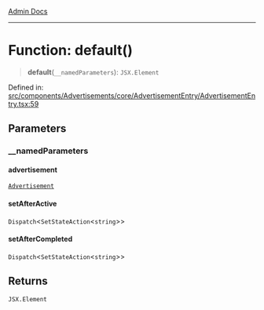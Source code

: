 [Admin Docs](/)

***

# Function: default()

> **default**(`__namedParameters`): `JSX.Element`

Defined in: [src/components/Advertisements/core/AdvertisementEntry/AdvertisementEntry.tsx:59](https://github.com/PalisadoesFoundation/talawa-admin/blob/main/src/components/Advertisements/core/AdvertisementEntry/AdvertisementEntry.tsx#L59)

## Parameters

### \_\_namedParameters

#### advertisement

[`Advertisement`](../../../../../../types/Advertisement/type/type-aliases/Advertisement.md)

#### setAfterActive

`Dispatch`\<`SetStateAction`\<`string`\>\>

#### setAfterCompleted

`Dispatch`\<`SetStateAction`\<`string`\>\>

## Returns

`JSX.Element`
